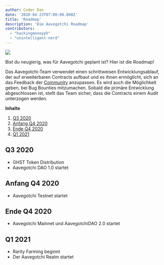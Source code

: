 ```yaml
---
author: Coder Dan
date: '2020-04-23T07:00:00.000Z'
title: 'Roadmap'
description: 'Die Aavegotchi Roadmap'
contributors:
  - "hackingmoneyph"
  - "unintelligent-nerd"
---
```


<div class="headerImageContainer">
<img class="headerImage" src="/roadmap/roadmap.png">
<p class="headerImageText"></p>
</div>

Bist du neugierig, was für Aavegotchi geplant ist? Hier ist die Roadmap!

Das Aavegotchi-Team verwendet einen schrittweisen Entwicklungsablauf, der auf erweiterbaren Contracts aufbaut und es ihnen ermöglicht, sich an das Feedback der <a href="https://wiki.aavegotchi.com/community">Community</a> anzupassen. Es wird auch die Möglichkeit geben, bei Bug Bounties mitzumachen. Sobald die primäre Entwicklung abgeschlossen ist, stellt das Team sicher, dass die Contracts einem Audit unterzogen werden.

<div class="contentsBox">

**Inhalte**

<ol>
<li><a href=#q3-20>Q3 2020 </a></li>
<li><a href=#q4-20>Anfang Q4 2020</a></li>
<li><a href=#lateq4-20>Ende Q4 2020</a></li>
<li><a href=#q1-21>Q1 2021</a></li>
</ol>

</div>

<a name="q3-20"></a>
<h2>Q3 2020</h2>
<ul>
<li>GHST Token Distribution</li>
<li>Aavegotchi DAO 1.0 startet</li>
</ul>

<a name="q4-20"></a>
<h2>Anfang Q4 2020</h2>
<ul>
<li>Aavegotchi Testnet startet</li>
</ul>

<a name="lateq4-20"></a>
<h2>Ende Q4 2020</h2>
<ul>
<li>Aavegotchi Mainnet und AavegotchiDAO 2.0 startet</li>
</ul>
<a name="q1-21"></a>
<h2>Q1 2021</h2>
<ul>
<li>Rarity Farming beginnt</li>
<li>Der Aavegotchi Realm startet </li>
</ul>
